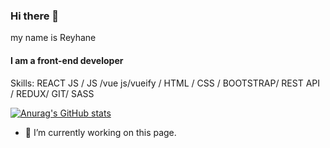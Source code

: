 ### Hi there 👋

my name is Reyhane 
#### I am a front-end developer



Skills:  REACT JS / JS /vue js/vueify / HTML / CSS / BOOTSTRAP/ REST API / REDUX/ GIT/ SASS

[![Anurag's GitHub stats](https://github-readme-stats.vercel.app/api?username=Reyhane)](https://github.com/anuraghazra/github-readme-stats)

- 🔭 I’m currently working on this page. 





